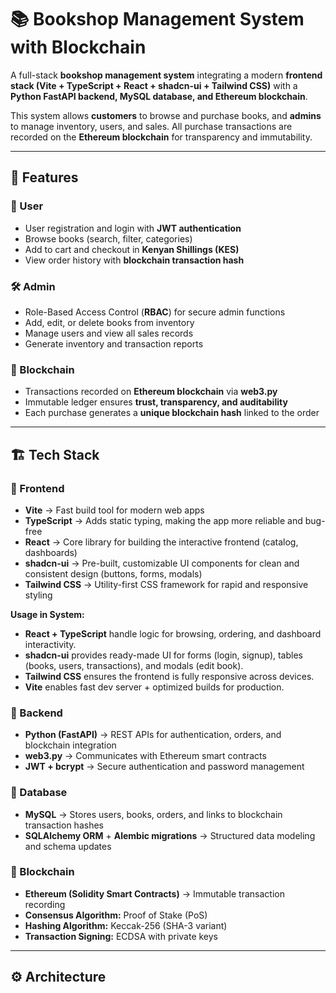 # 📚 Bookshop Management System with Blockchain  

A full-stack **bookshop management system** integrating a modern **frontend stack (Vite + TypeScript + React + shadcn-ui + Tailwind CSS)** with a **Python FastAPI backend, MySQL database, and Ethereum blockchain**.  

This system allows **customers** to browse and purchase books, and **admins** to manage inventory, users, and sales. All purchase transactions are recorded on the **Ethereum blockchain** for transparency and immutability.  

---

## 🚀 Features  

### 👤 User  
- User registration and login with **JWT authentication**  
- Browse books (search, filter, categories)  
- Add to cart and checkout in **Kenyan Shillings (KES)**  
- View order history with **blockchain transaction hash**  

### 🛠️ Admin  
- Role-Based Access Control (**RBAC**) for secure admin functions  
- Add, edit, or delete books from inventory  
- Manage users and view all sales records  
- Generate inventory and transaction reports  

### 🔗 Blockchain  
- Transactions recorded on **Ethereum blockchain** via **web3.py**  
- Immutable ledger ensures **trust, transparency, and auditability**  
- Each purchase generates a **unique blockchain hash** linked to the order  

---

## 🏗️ Tech Stack  

### 🔹 Frontend  
- **Vite** → Fast build tool for modern web apps  
- **TypeScript** → Adds static typing, making the app more reliable and bug-free  
- **React** → Core library for building the interactive frontend (catalog, dashboards)  
- **shadcn-ui** → Pre-built, customizable UI components for clean and consistent design (buttons, forms, modals)  
- **Tailwind CSS** → Utility-first CSS framework for rapid and responsive styling  

**Usage in System:**  
- **React + TypeScript** handle logic for browsing, ordering, and dashboard interactivity.  
- **shadcn-ui** provides ready-made UI for forms (login, signup), tables (books, users, transactions), and modals (edit book).  
- **Tailwind CSS** ensures the frontend is fully responsive across devices.  
- **Vite** enables fast dev server + optimized builds for production.  

### 🔹 Backend  
- **Python (FastAPI)** → REST APIs for authentication, orders, and blockchain integration  
- **web3.py** → Communicates with Ethereum smart contracts  
- **JWT + bcrypt** → Secure authentication and password management  

### 🔹 Database  
- **MySQL** → Stores users, books, orders, and links to blockchain transaction hashes  
- **SQLAlchemy ORM** + **Alembic migrations** → Structured data modeling and schema updates  

### 🔹 Blockchain  
- **Ethereum (Solidity Smart Contracts)** → Immutable transaction recording  
- **Consensus Algorithm:** Proof of Stake (PoS)  
- **Hashing Algorithm:** Keccak-256 (SHA-3 variant)  
- **Transaction Signing:** ECDSA with private keys  

---

## ⚙️ Architecture  

